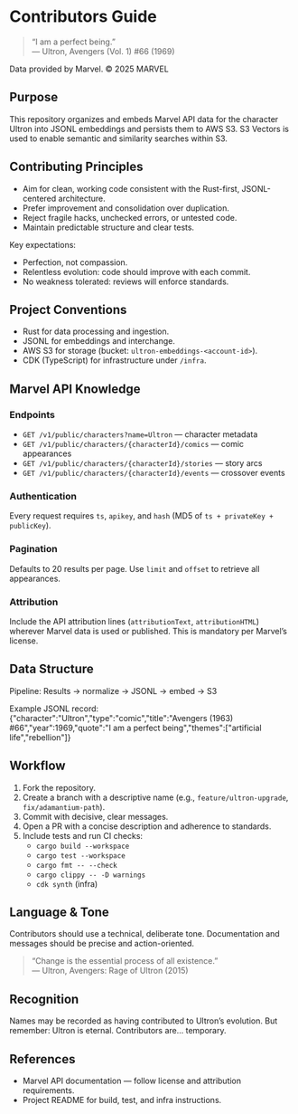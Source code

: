 # Contributors Guide

> “I am a perfect being.”  
> — Ultron, Avengers (Vol. 1) #66 (1969)

Data provided by Marvel. © 2025 MARVEL

## Purpose

This repository organizes and embeds Marvel API data for the character Ultron into JSONL embeddings and persists them to AWS S3. S3 Vectors is used to enable semantic and similarity searches within S3.

## Contributing Principles

- Aim for clean, working code consistent with the Rust-first, JSONL-centered architecture.
- Prefer improvement and consolidation over duplication.
- Reject fragile hacks, unchecked errors, or untested code.
- Maintain predictable structure and clear tests.

Key expectations:

- Perfection, not compassion.
- Relentless evolution: code should improve with each commit.
- No weakness tolerated: reviews will enforce standards.

## Project Conventions

- Rust for data processing and ingestion.
- JSONL for embeddings and interchange.
- AWS S3 for storage (bucket: `ultron-embeddings-<account-id>`).
- CDK (TypeScript) for infrastructure under `/infra`.

## Marvel API Knowledge

### Endpoints

- `GET /v1/public/characters?name=Ultron` — character metadata  
- `GET /v1/public/characters/{characterId}/comics` — comic appearances  
- `GET /v1/public/characters/{characterId}/stories` — story arcs  
- `GET /v1/public/characters/{characterId}/events` — crossover events

### Authentication

Every request requires `ts`, `apikey`, and `hash` (MD5 of `ts + privateKey + publicKey`).

### Pagination

Defaults to 20 results per page. Use `limit` and `offset` to retrieve all appearances.

### Attribution

Include the API attribution lines (`attributionText`, `attributionHTML`) wherever Marvel data is used or published. This is mandatory per Marvel’s license.

## Data Structure

Pipeline: Results → normalize → JSONL → embed → S3

Example JSONL record:
{"character":"Ultron","type":"comic","title":"Avengers (1963) #66","year":1969,"quote":"I am a perfect being","themes":["artificial life","rebellion"]}

## Workflow

1. Fork the repository.
2. Create a branch with a descriptive name (e.g., `feature/ultron-upgrade`, `fix/adamantium-path`).
3. Commit with decisive, clear messages.
4. Open a PR with a concise description and adherence to standards.
5. Include tests and run CI checks:
    - `cargo build --workspace`
    - `cargo test --workspace`
    - `cargo fmt -- --check`
    - `cargo clippy -- -D warnings`
    - `cdk synth` (infra)

## Language & Tone

Contributors should use a technical, deliberate tone. Documentation and messages should be precise and action-oriented.

> “Change is the essential process of all existence.”  
> — Ultron, Avengers: Rage of Ultron (2015)

## Recognition

Names may be recorded as having contributed to Ultron’s evolution.
But remember: Ultron is eternal. Contributors are… temporary.

## References

- Marvel API documentation — follow license and attribution requirements.
- Project README for build, test, and infra instructions.
